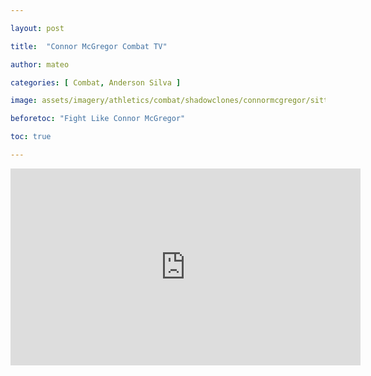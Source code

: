 ```yaml
---

layout: post

title:  "Connor McGregor Combat TV"

author: mateo

categories: [ Combat, Anderson Silva ]

image: assets/imagery/athletics/combat/shadowclones/connormcgregor/sitting.jpg

beforetoc: "Fight Like Connor McGregor"

toc: true

---
```


<iframe width="560" height="315" src="https://www.youtube.com/embed/3mPPMCa8Nxw?si=0h3YOCIlSlEhXsnw" title="YouTube video player" frameborder="0" allow="accelerometer; autoplay; clipboard-write; encrypted-media; gyroscope; picture-in-picture; web-share" referrerpolicy="strict-origin-when-cross-origin" allowfullscreen></iframe>
